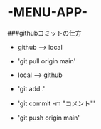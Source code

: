 # -MENU-APP-

###githubコミットの仕方
- github --> local
 - 'git pull origin main'

- local --> github
 - 'git add .'
 - 'git commit -m "コメント"'
 - 'git push origin main'
